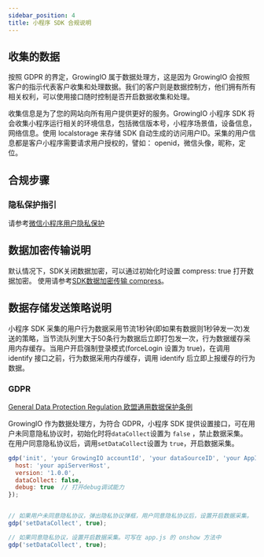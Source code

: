 ```yaml
---
sidebar_position: 4
title: 小程序 SDK 合规说明
---
```


## 收集的数据

按照 GDPR 的界定，GrowingIO 属于数据处理方，这是因为 GrowingIO 会按照客户的指示代表客户收集和处理数据。我们的客户则是数据控制方，他们拥有所有相关权利，可以使用接口随时控制是否开启数据收集和处理。

收集信息是为了您的网站向所有用户提供更好的服务。GrowingIO 小程序 SDK 将会收集小程序运行相关的环境信息，包括微信版本号，小程序场景值，设备信息，网络信息。使用 localstorage 来存储 SDK 自动生成的访问用户ID。采集的用户信息都是客户小程序需要请求用户授权的，譬如： openid，微信头像，昵称，定位。

## 合规步骤

### 隐私保护指引

请参考[微信小程序用户隐私保护](https://developers.weixin.qq.com/miniprogram/dev/framework/user-privacy/)

## 数据加密传输说明

默认情况下，SDK关闭数据加密，可以通过初始化时设置 compress: true 打开数据加密。
使用请参考[SDK数据加密传输 compress](/docs/miniprogram/3.8/initSettings#compress)。

## 数据存储发送策略说明

小程序 SDK 采集的用户行为数据采用节流1秒钟(即如果有数据则1秒钟发一次)发送的策略，当节流队列里大于50条行为数据后立即打包发一次，行为数据缓存采用内存缓存。当用户开启强制登录模式(forceLogin 设置为 true)，在调用 identify 接口之前，行为数据采用内存缓存，调用 identify 后立即上报缓存的行为数据。

### GDPR

[​General Data Protection Regulation 欧盟通用数据保护条例](https://zh.wikipedia.org/wiki/%E6%AD%90%E7%9B%9F%E4%B8%80%E8%88%AC%E8%B3%87%E6%96%99%E4%BF%9D%E8%AD%B7%E8%A6%8F%E7%AF%84)​

GrowingIO 作为数据处理方，为符合 GDPR，小程序 SDK 提供设置接口，可在用户未同意隐私协议时，初始化时将`dataCollect`设置为 `false` ，禁止数据采集。<br/>在用户同意隐私协议后，调用`setDataCollect`设置为 `true`，开启数据采集。

```js
gdp('init', 'your GrowingIO accountId', 'your dataSourceID', 'your AppId', {
  host: 'your apiServerHost', 
  version: '1.0.0',
  dataCollect: false,
  debug: true  // 打开debug调试能力
});


// 如果用户未同意隐私协议，弹出隐私协议弹框，用户同意隐私协议后，设置开启数据采集。
gdp('setDataCollect', true);

// 如果同意隐私协议，设置开启数据采集。可写在 app.js 的 onshow 方法中
gdp('setDataCollect', true);
```
